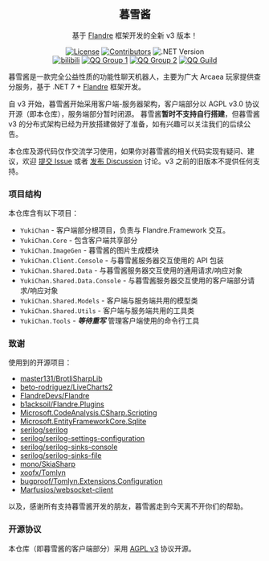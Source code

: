 <div align="center">

## 暮雪酱

基于 [Flandre](https://github.com/FlandreDevs/Flandre) 框架开发的全新 v3 版本！

[![License](https://img.shields.io/github/license/b1acksoil/YukiChan?label=License&style=flat&color=7e57c2)](./LICENSE)
[![Contributors](https://img.shields.io/github/contributors/b1acksoil/YukiChan?label=Contributors&style=flat&color=1e88e5)](https://github.com/b1acksoil/YukiChan/graphs/contributors)
![.NET Version](https://img.shields.io/badge/.NET-7-1565c0?style=flat)  
[![bilibili](https://img.shields.io/badge/bilibili-暮雪酱__Official-f48fb1?style=flat)]()
[![QQ Group 1](https://img.shields.io/badge/QQ_一群-883632773-42a5fb?style=flat)]()
[![QQ Group 2](https://img.shields.io/badge/QQ_二群-883632773-42a5fb?style=flat)]()
[![QQ Guild](https://img.shields.io/badge/QQ_频道-883632773-00bcd4?style=flat)]()

</div>

暮雪酱是一款完全公益性质的功能性聊天机器人，主要为广大 Arcaea 玩家提供查分服务，基于 .NET
7 + [Flandre](https://github.com/FlandreDevs/Flandre) 框架开发。

自 v3 开始，暮雪酱开始采用客户端-服务器架构，客户端部分以 AGPL v3.0 协议开源（即本仓库），服务端部分暂时闭源。
暮雪酱**暂时不支持自行搭建**，但暮雪酱 v3 的分布式架构已经为开放搭建做好了准备，如有兴趣可以关注我们的后续公告。

本仓库及源代码仅作交流学习使用，如果你对暮雪酱的相关代码实现有疑问、建议，欢迎 [提交 Issue](https://github.com/b1acksoil/YukiChan/issues)
或者 [发布 Discussion](https://github.com/b1acksoil/YukiChan/discussions) 讨论。v3 之前的旧版本不提供任何支持。

### 项目结构

本仓库含有以下项目：

- `YukiChan` - 客户端部分根项目，负责与 Flandre.Framework 交互。
- `YukiChan.Core` - 包含客户端共享部分
- `YukiChan.ImageGen` - 暮雪酱的图片生成模块
- `YukiChan.Client.Console` - 与暮雪酱服务器交互使用的 API 包装
- `YukiChan.Shared.Data` - 与暮雪酱服务器交互使用的通用请求/响应对象
- `YukiChan.Shared.Data.Console` - 与暮雪酱服务器交互使用的客户端部分请求/响应对象
- `YukiChan.Shared.Models` - 客户端与服务端共用的模型类
- `YukiChan.Shared.Utils` - 客户端与服务端共用的工具类
- `YukiChan.Tools` - **_等待重写_** 管理客户端使用的命令行工具

### 致谢

使用到的开源项目：

- [master131/BrotliSharpLib](https://github.com/master131/BrotliSharpLib)
- [beto-rodriguez/LiveCharts2](https://github.com/beto-rodriguez/LiveCharts2)
- [FlandreDevs/Flandre](https://github.com/FlandreDevs/Flandre)
- [b1acksoil/Flandre.Plugins](https://github.com/b1acksoil/Flandre.Plugins)
- [Microsoft.CodeAnalysis.CSharp.Scripting](https://github.com/dotnet/roslyn)
- [Microsoft.EntityFrameworkCore.Sqlite](https://github.com/dotnet/efcore)
- [serilog/serilog](https://github.com/serilog/serilog)
- [serilog/serilog-settings-configuration](https://github.com/serilog/serilog-settings-configuration)
- [serilog/serilog-sinks-console](https://github.com/serilog/serilog-sinks-console)
- [serilog/serilog-sinks-file](https://github.com/serilog/serilog-sinks-file)
- [mono/SkiaSharp](https://github.com/mono/SkiaSharp)
- [xoofx/Tomlyn](https://github.com/xoofx/Tomlyn)
- [bugproof/Tomlyn.Extensions.Configuration](https://github.com/bugproof/Tomlyn.Extensions.Configuration)
- [Marfusios/websocket-client](https://github.com/Marfusios/websocket-client)

以及，感谢所有支持暮雪酱开发的朋友，暮雪酱走到今天离不开你们的帮助。

### 开源协议
本仓库（即暮雪酱的客户端部分）采用 [AGPL v3](./LICENSE) 协议开源。